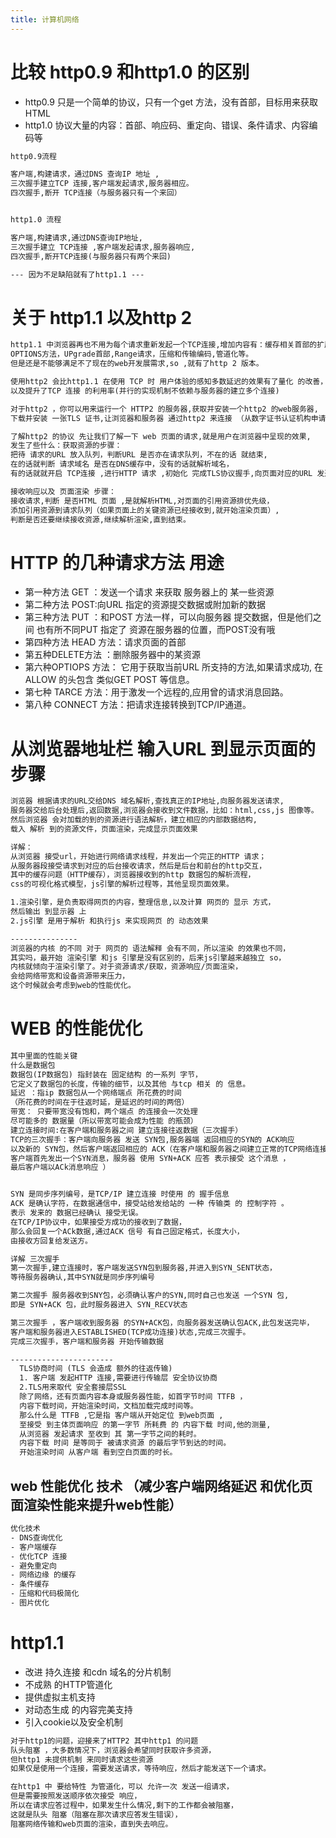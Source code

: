 ```yaml
---
title: 计算机网络
---
```

# 比较 http0.9 和http1.0 的区别
- http0.9 只是一个简单的协议，只有一个get 方法，没有首部，目标用来获取HTML
- http1.0 协议大量的内容：首部、响应码、重定向、错误、条件请求、内容编码等
```txt
http0.9流程

客户端,构建请求，通过DNS 查询IP 地址 ,
三次握手建立TCP 连接,客户端发起请求,服务器相应。
四次握手,断开 TCP连接（与服务器只有一个来回）


http1.0 流程

客户端,构建请求,通过DNS查询IP地址,
三次握手建立 TCP连接 ,客户端发起请求,服务器响应,
四次握手,断开TCP连接(与服务器只有两个来回)

--- 因为不足缺陷就有了http1.1 --- 

```

# 关于 http1.1 以及http 2
```txt
http1.1 中浏览器再也不用为每个请求重新发起一个TCP连接,增加内容有：缓存相关首部的扩展
OPTIONS方法，UPgrade首部,Range请求，压缩和传输编码,管道化等。
但是还是不能够满足不了现在的web开发展需求,so ,就有了http 2 版本。

使用http2 会比http1.1 在使用 TCP 时 用户体验的感知多数延迟的效果有了量化 的改善，
以及提升了TCP 连接 的利用率(并行的实现机制不依赖与服务器的建立多个连接)

对于http2 ，你可以用来运行一个 HTTP2 的服务器,获取并安装一个http2 的web服务器,
下载并安装 一张TLS 证书,让浏览器和服务器 通过http2 来连接 （从数字证书认证机构申请 一张证书）
```
```txt
了解http2 的协议 先让我们了解一下 web 页面的请求,就是用户在浏览器中呈现的效果,
发生了些什么：获取资源的步骤：
把待 请求的URL 放入队列，判断URL 是否亦在请求队列，不在的话 就结束, 
在的话就判断 请求域名 是否在DNS缓存中，没有的话就解析域名，
有的话就就开启 TCP连接 ,进行HTTP 请求 ,初始化 完成TLS协议握手,向页面对应的URL 发送请求。

接收响应以及 页面渲染 步骤：
接收请求,判断 是否HTML 页面 ,是就解析HTML,对页面的引用资源排优先级，
添加引用资源到请求队列（如果页面上的关键资源已经接收到,就开始渲染页面）,
判断是否还要继续接收资源,继续解析渲染,直到结束。

```
 # HTTP 的几种请求方法 用途

 - 第一种方法 GET ：发送一个请求 来获取 服务器上的 某一些资源
 - 第二种方法 POST:向URL 指定的资源提交数据或附加新的数据
 - 第三种方法 PUT ：和POST 方法一样，可以向服务器 提交数据，但是他们之间 
 也有所不同PUT 指定了 资源在服务器的位置，而POST没有哦
- 第四种方法 HEAD 方法：请求页面的首部
- 第五种DELETE方法 ：删除服务器中的某资源 
- 第六种OPTIOPS 方法： 它用于获取当前URL 所支持的方法,如果请求成功,
在 ALLOW 的头包含 类似GET POST 等信息。
- 第七种 TARCE 方法：用于激发一个远程的,应用曾的请求消息回路。
- 第八种 CONNECT 方法：把请求连接转换到TCP/IP通道。

# 从浏览器地址栏 输入URL 到显示页面的步骤

```txt
浏览器 根据请求的URL交给DNS 域名解析,查找真正的IP地址,向服务器发送请求,
服务器交给后台处理后,返回数据,浏览器会接收到文件数据，比如：html,css,js 图像等。
然后浏览器 会对加载的到的资源进行语法解析，建立相应的内部数据结构,
载入 解析 到的资源文件，页面渲染，完成显示页面效果

详解：
从浏览器 接受url，开始进行网络请求线程，并发出一个完正的HTTP 请求；
从服务器段接受请求到对应的后台接收请求，然后是后台和前台的http交互，
其中的缓存问题（HTTP缓存），浏览器接收到的http 数据包的解析流程，
css的可视化格式模型，js引擎的解析过程等，其他呈现页面效果。
```
```txt
1.渲染引擎，是负责取得网页的内容，整理信息,以及计算 网页的 显示 方式，
然后输出 到显示器 上
2.js引擎 是用于解析 和执行js 来实现网页 的 动态效果

---------------
浏览器的内核 的不同 对于 网页的 语法解释 会有不同，所以渲染 的效果也不同，
其实吗，最开始 渲染引擎 和js 引擎是没有区别的，后来js引擎越来越独立 so， 
内核就倾向于渲染引擎了。对于资源请求/获取，资源响应/页面渲染，
会给网络带宽和设备资源带来压力，
这个时候就会考虑到web的性能优化。

```
# WEB 的性能优化
```txt
其中里面的性能关键
什么是数据包 
数据包(IP数据包) 指封装在 固定结构 的一系列 字节，
它定义了数据包的长度，传输的细节，以及其他 与tcp 相关 的 信息。
延迟 ：指ip 数据包从一个网络端点 所花费的时间
（所花费的时间在于往返时延，是延迟的时间的两倍）
带宽： 只要带宽没有饱和，两个端点 的连接会一次处理 
尽可能多的 数据量（所以带宽可能会成为性能 的瓶颈）
建立连接时间:在客户端和服务器之间 建立连接往返数据（三次握手）
TCP的三次握手：客户端向服务器 发送 SYN包,服务器端 返回相应的SYN的 ACK响应 
以及新的 SYN包，然后客户端返回相应的 ACK（在客户端和服务器之间建立正常的TCP网络连接时，
客户端首先发出一个SYN消息，服务器 使用 SYN+ACK 应答 表示接受 这个消息 ，
最后客户端以ACk消息响应 ）


SYN 是同步序列编号，是TCP/IP 建立连接 时使用 的 握手信息
ACK 是确认字符，在数据通信中，接受站给发给站的 一种 传输类 的 控制字符 。
表示 发来的 数据已经确认 接受无误。
在TCP/IP协议中，如果接受方成功的接收到了数据，
那么会回复一个ACk数据,通过ACK 信号 有自己固定格式，长度大小，
由接收方回复给发送方。

```

```txt
详解 三次握手
第一次握手,建立连接时，客户端发送SYN包到服务器,并进入到SYN_SENT状态，
等待服务器确认,其中SYN就是同步序列编号

第二次握手 服务器收到SNY包，必须确认客户的SYN,同时自己也发送 一个SYN 包,
即是 SYN+ACK 包，此时服务器进入 SYN_RECV状态

第三次握手 ，客户端收到服务器 的SYN+ACK包，向服务器发送确认包ACK,此包发送完毕，
客户端和服务器进入ESTABLISHED(TCP成功连接)状态,完成三次握手。
完成三次握手，客户端和服务器 开始传输数据

-----------------------
  TLS协商时间 (TLS 会造成 额外的往返传输)
  1. 客户端 发起HTTP 连接,需要进行传输层 安全协议协商
  2.TLS用来取代 安全套接层SSL
  除了网络，还有页面内容本身或服务器性能，如首字节时间 TTFB ，
  内容下载时间，开始渲染时间，文档加载完成时间等。
  那么什么是 TTFB ,它是指 客户端从开始定位 到web页面 ,
  至接受 到主体页面响应 的第一字节 所耗费 的 内容下载 时间,他的测量,
  从浏览器 发起请求 至收到 其 第一字节之间的耗时。
  内容下载 时间 是等同于 被请求资源 的最后字节到达的时间。
  开始渲染时间 从客户端 看到空白页面的时长。

```
## web 性能优化 技术 （减少客户端网络延迟 和优化页面渲染性能来提升web性能）

```txt
优化技术
- DNS查询优化
- 客户端缓存
- 优化TCP 连接
- 避免重定向
- 网络边缘 的缓存
- 条件缓存
- 压缩和代码极简化
- 图片优化
```
# http1.1
- 改进 持久连接 和cdn 域名的分片机制
- 不成熟 的HTTP管道化
- 提供虚拟主机支持
- 对动态生成 的内容完美支持
- 引入cookie以及安全机制
```txt
对于http1的问题，迎接来了HTTP2 其中http1 的问题
队头阻塞 ，大多数情况下，浏览器会希望同时获取许多资源，
但http1 未提供机制 来同时请求这些资源
如果仅是使用一个连接，需要发送请求，等待响应，然后才能发送下一个请求。

在http1 中 要给特性 为管道化，可以 允许一次 发送一组请求，
但是需要按照发送顺序依次接受 响应，
所以在请求应答过程中，如果发生什么情况,剩下的工作都会被阻塞，
这就是队头 阻塞（阻塞在那次请求应答发生错误），
阻塞网络传输和web页面的渲染，直到失去响应。
```